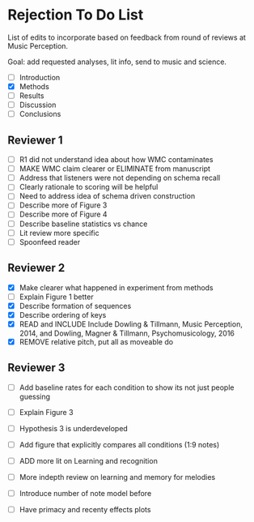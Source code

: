 # Rejection To Do List 

List of edits to incorporate based on feedback from round of reviews at Music Perception.

Goal: add requested analyses, lit info, send to music and science. 

* [ ] Introduction
* [X] Methods
* [ ] Results
* [ ] Discussion
* [ ] Conclusions
        
## Reviewer 1

* [ ] R1 did not understand idea about how WMC contaminates
* [ ] MAKE WMC claim clearer or ELIMINATE from manuscript  
* [ ] Address that listeners were not depending on schema recall 
* [ ] Clearly rationale to scoring will be helpful
* [ ] Need to address idea of schema driven construction 
* [ ] Describe more of Figure 3 
* [ ] Describe more of Figure 4 
* [ ] Describe baseline statistics vs chance 
* [ ] Lit review more specific
* [ ] Spoonfeed reader 

## Reviewer 2

* [X] Make clearer what happened in experiment from methods 
* [ ] Explain Figure 1 better
* [X] Describe formation of sequences
* [X] Describe ordering of keys 
* [X] READ and INCLUDE Include Dowling & Tillmann, Music Perception, 2014, and Dowling, Magner & Tillmann, Psychomusicology, 2016
* [X] REMOVE relative pitch, put all as moveable do 

## Reviewer 3 

* [ ] Add baseline rates for each condition to show its not just people guessing
* [ ] Explain Figure 3
* [ ] Hypothesis 3 is underdeveloped  
* [ ] Add figure that explicitly compares all conditions (1:9 notes) 
* [ ] ADD more lit on Learning and recognition
* [ ] More indepth review on learning and memory for melodies  
* [ ] Introduce number of note model before 
* [ ] Have primacy and recenty effects plots 


